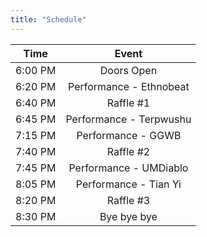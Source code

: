 ```yaml
---
title: "Schedule"
---
```

|     Time     |     Event     |
|:------------:|:-------------:|
|   6:00 PM    |   Doors Open   |
|   6:20 PM    |   Performance - Ethnobeat   |
|   6:40 PM    |   Raffle #1   |
|   6:45 PM    |   Performance - Terpwushu   |
|   7:15 PM    |   Performance - GGWB   |
|   7:40 PM    |   Raffle #2   |
|   7:45 PM    |   Performance - UMDiablo   |
|   8:05 PM    |   Performance - Tian Yi   |
|   8:20 PM    |   Raffle #3   |
|   8:30 PM    |   Bye bye bye   |
